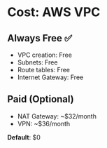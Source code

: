 # Cost: AWS VPC

## Always Free ✅
- VPC creation: Free
- Subnets: Free
- Route tables: Free
- Internet Gateway: Free

## Paid (Optional)
- NAT Gateway: ~$32/month
- VPN: ~$36/month

**Default**: $0

